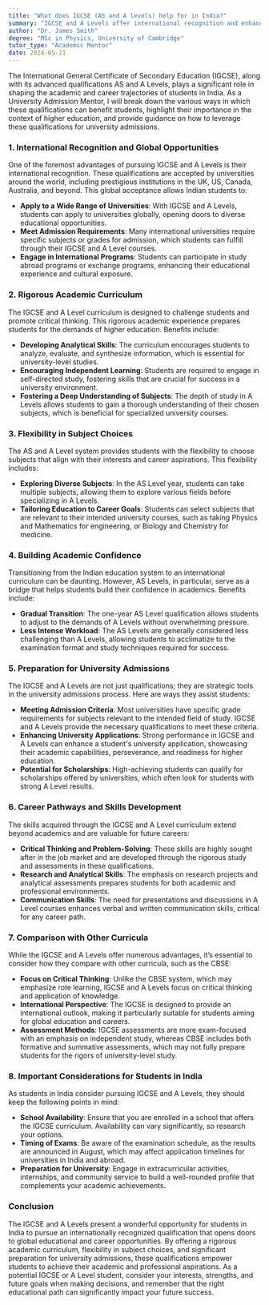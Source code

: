 ```yaml
---
title: "What does IGCSE (AS and A levels) help for in India?"
summary: "IGCSE and A Levels offer international recognition and enhance academic and career prospects for students in India, aiding university admissions."
author: "Dr. James Smith"
degree: "MSc in Physics, University of Cambridge"
tutor_type: "Academic Mentor"
date: 2024-05-21
---
```


The International General Certificate of Secondary Education (IGCSE), along with its advanced qualifications AS and A Levels, plays a significant role in shaping the academic and career trajectories of students in India. As a University Admission Mentor, I will break down the various ways in which these qualifications can benefit students, highlight their importance in the context of higher education, and provide guidance on how to leverage these qualifications for university admissions.

### 1. **International Recognition and Global Opportunities**

One of the foremost advantages of pursuing IGCSE and A Levels is their international recognition. These qualifications are accepted by universities around the world, including prestigious institutions in the UK, US, Canada, Australia, and beyond. This global acceptance allows Indian students to:

- **Apply to a Wide Range of Universities**: With IGCSE and A Levels, students can apply to universities globally, opening doors to diverse educational opportunities.
- **Meet Admission Requirements**: Many international universities require specific subjects or grades for admission, which students can fulfill through their IGCSE and A Level courses.
- **Engage in International Programs**: Students can participate in study abroad programs or exchange programs, enhancing their educational experience and cultural exposure.

### 2. **Rigorous Academic Curriculum**

The IGCSE and A Level curriculum is designed to challenge students and promote critical thinking. This rigorous academic experience prepares students for the demands of higher education. Benefits include:

- **Developing Analytical Skills**: The curriculum encourages students to analyze, evaluate, and synthesize information, which is essential for university-level studies.
- **Encouraging Independent Learning**: Students are required to engage in self-directed study, fostering skills that are crucial for success in a university environment.
- **Fostering a Deep Understanding of Subjects**: The depth of study in A Levels allows students to gain a thorough understanding of their chosen subjects, which is beneficial for specialized university courses.

### 3. **Flexibility in Subject Choices**

The AS and A Level system provides students with the flexibility to choose subjects that align with their interests and career aspirations. This flexibility includes:

- **Exploring Diverse Subjects**: In the AS Level year, students can take multiple subjects, allowing them to explore various fields before specializing in A Levels.
- **Tailoring Education to Career Goals**: Students can select subjects that are relevant to their intended university courses, such as taking Physics and Mathematics for engineering, or Biology and Chemistry for medicine.

### 4. **Building Academic Confidence**

Transitioning from the Indian education system to an international curriculum can be daunting. However, AS Levels, in particular, serve as a bridge that helps students build their confidence in academics. Benefits include:

- **Gradual Transition**: The one-year AS Level qualification allows students to adjust to the demands of A Levels without overwhelming pressure.
- **Less Intense Workload**: The AS Levels are generally considered less challenging than A Levels, allowing students to acclimatize to the examination format and study techniques required for success.

### 5. **Preparation for University Admissions**

The IGCSE and A Levels are not just qualifications; they are strategic tools in the university admissions process. Here are ways they assist students:

- **Meeting Admission Criteria**: Most universities have specific grade requirements for subjects relevant to the intended field of study. IGCSE and A Levels provide the necessary qualifications to meet these criteria.
- **Enhancing University Applications**: Strong performance in IGCSE and A Levels can enhance a student's university application, showcasing their academic capabilities, perseverance, and readiness for higher education.
- **Potential for Scholarships**: High-achieving students can qualify for scholarships offered by universities, which often look for students with strong A Level results.

### 6. **Career Pathways and Skills Development**

The skills acquired through the IGCSE and A Level curriculum extend beyond academics and are valuable for future careers:

- **Critical Thinking and Problem-Solving**: These skills are highly sought after in the job market and are developed through the rigorous study and assessments in these qualifications.
- **Research and Analytical Skills**: The emphasis on research projects and analytical assessments prepares students for both academic and professional environments.
- **Communication Skills**: The need for presentations and discussions in A Level courses enhances verbal and written communication skills, critical for any career path.

### 7. **Comparison with Other Curricula**

While the IGCSE and A Levels offer numerous advantages, it’s essential to consider how they compare with other curricula, such as the CBSE:

- **Focus on Critical Thinking**: Unlike the CBSE system, which may emphasize rote learning, IGCSE and A Levels focus on critical thinking and application of knowledge.
- **International Perspective**: The IGCSE is designed to provide an international outlook, making it particularly suitable for students aiming for global education and careers.
- **Assessment Methods**: IGCSE assessments are more exam-focused with an emphasis on independent study, whereas CBSE includes both formative and summative assessments, which may not fully prepare students for the rigors of university-level study.

### 8. **Important Considerations for Students in India**

As students in India consider pursuing IGCSE and A Levels, they should keep the following points in mind:

- **School Availability**: Ensure that you are enrolled in a school that offers the IGCSE curriculum. Availability can vary significantly, so research your options.
- **Timing of Exams**: Be aware of the examination schedule, as the results are announced in August, which may affect application timelines for universities in India and abroad.
- **Preparation for University**: Engage in extracurricular activities, internships, and community service to build a well-rounded profile that complements your academic achievements.

### Conclusion

The IGCSE and A Levels present a wonderful opportunity for students in India to pursue an internationally recognized qualification that opens doors to global educational and career opportunities. By offering a rigorous academic curriculum, flexibility in subject choices, and significant preparation for university admissions, these qualifications empower students to achieve their academic and professional aspirations. As a potential IGCSE or A Level student, consider your interests, strengths, and future goals when making decisions, and remember that the right educational path can significantly impact your future success.
    